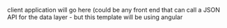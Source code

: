 client application will go here (could be any front end that can call a
JSON API for the data layer - but this template will be using angular
